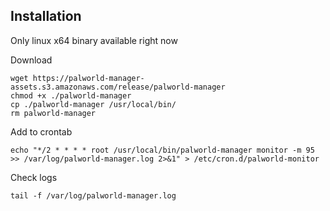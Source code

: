 ## Installation

Only linux x64 binary available right now

Download
```
wget https://palworld-manager-assets.s3.amazonaws.com/release/palworld-manager
chmod +x ./palworld-manager
cp ./palworld-manager /usr/local/bin/
rm palworld-manager
```

Add to crontab
```
echo "*/2 * * * * root /usr/local/bin/palworld-manager monitor -m 95 >> /var/log/palworld-manager.log 2>&1" > /etc/cron.d/palworld-monitor
```

Check logs
```
tail -f /var/log/palworld-manager.log
```
